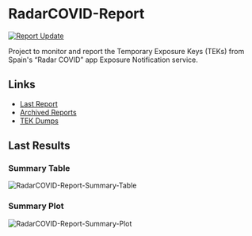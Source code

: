 # RadarCOVID-Report

[![Report Update](https://github.com/pvieito/RadarCOVID-Report/workflows/Report%20Update/badge.svg?event=schedule)](https://github.com/pvieito/RadarCOVID-Report/blob/master/RadarCOVID-Report.ipynb)

Project to monitor and report the Temporary Exposure Keys (TEKs) from Spain's “Radar COVID” app Exposure Notification service.

## Links

- [Last Report](https://github.com/pvieito/RadarCOVID-Report/blob/master/RadarCOVID-Report.ipynb) 
- [Archived Reports](https://github.com/pvieito/RadarCOVID-Report/tree/master/Notebooks/RadarCOVID-Report)
- [TEK Dumps](https://github.com/pvieito/RadarCOVID-Report/tree/master/Data/TEKs)

## Last Results

### Summary Table

![RadarCOVID-Report-Summary-Table](https://raw.githubusercontent.com/pvieito/RadarCOVID-Report/master/Resources/Current/RadarCOVID-Report-Summary-Table.png)

### Summary Plot

![RadarCOVID-Report-Summary-Plot](https://raw.githubusercontent.com/pvieito/RadarCOVID-Report/master/Resources/Current/RadarCOVID-Report-Summary-Plots.png)
